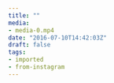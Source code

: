 ```yaml
---
title: ""
media:
- media-0.mp4
date: "2016-07-10T14:42:03Z"
draft: false
tags:
- imported
- from-instagram
---
```


